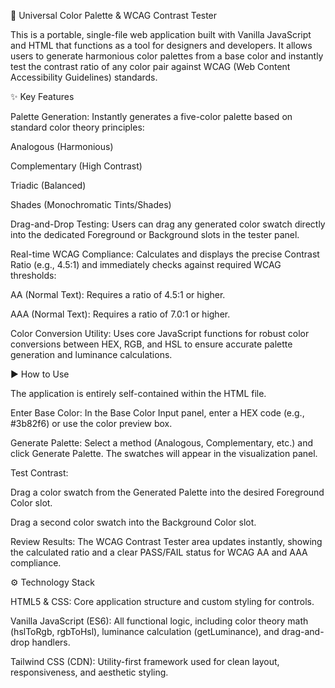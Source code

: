 🎨 Universal Color Palette & WCAG Contrast Tester

This is a portable, single-file web application built with Vanilla JavaScript and HTML that functions as a tool for designers and developers. It allows users to generate harmonious color palettes from a base color and instantly test the contrast ratio of any color pair against WCAG (Web Content Accessibility Guidelines) standards.

✨ Key Features

Palette Generation: Instantly generates a five-color palette based on standard color theory principles:

Analogous (Harmonious)

Complementary (High Contrast)

Triadic (Balanced)

Shades (Monochromatic Tints/Shades)

Drag-and-Drop Testing: Users can drag any generated color swatch directly into the dedicated Foreground or Background slots in the tester panel.

Real-time WCAG Compliance: Calculates and displays the precise Contrast Ratio (e.g., 4.5:1) and immediately checks against required WCAG thresholds:

AA (Normal Text): Requires a ratio of 4.5:1 or higher.

AAA (Normal Text): Requires a ratio of 7.0:1 or higher.

Color Conversion Utility: Uses core JavaScript functions for robust color conversions between HEX, RGB, and HSL to ensure accurate palette generation and luminance calculations.

▶️ How to Use

The application is entirely self-contained within the HTML file.

Enter Base Color: In the Base Color Input panel, enter a HEX code (e.g., #3b82f6) or use the color preview box.

Generate Palette: Select a method (Analogous, Complementary, etc.) and click Generate Palette. The swatches will appear in the visualization panel.

Test Contrast:

Drag a color swatch from the Generated Palette into the desired Foreground Color slot.

Drag a second color swatch into the Background Color slot.

Review Results: The WCAG Contrast Tester area updates instantly, showing the calculated ratio and a clear PASS/FAIL status for WCAG AA and AAA compliance.

⚙️ Technology Stack

HTML5 & CSS: Core application structure and custom styling for controls.

Vanilla JavaScript (ES6): All functional logic, including color theory math (hslToRgb, rgbToHsl), luminance calculation (getLuminance), and drag-and-drop handlers.

Tailwind CSS (CDN): Utility-first framework used for clean layout, responsiveness, and aesthetic styling.
